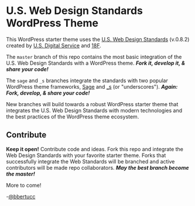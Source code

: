 # U.S. Web Design Standards WordPress Theme

This WordPress starter theme uses the [U.S. Web Design Standards] (v.0.8.2) created by [U.S. Digital Service] and [18F].

The `master` branch of this repo contains the most basic integration of the U.S. Web Design Standards with a WordPress theme. _**Fork it, develop it, & share your code!**_

The `sage` and `_s` branches integrate the standards with two popular WordPress theme frameworks, [Sage] and [_s] (or "underscores"). _**Again: Fork, develop, & share your code!**_

New branches will build towards a robust WordPress starter theme that integrates the U.S. Web Design Standards with modern technologies and the best practices of the WordPress theme ecosystem.

## Contribute
**Keep it open!** Contribute code and ideas. Fork this repo and integrate the Web Design Standards with your favorite starter theme. Forks that successfully integrate the Web Standards will be branched and active contributors will be made repo collaborators. _**May the best branch become the master!**_

More to come!

-[@bbertucc]

[U.S. Digital Service]:https://www.whitehouse.gov/digital/united-states-digital-service
[18F]:https://18f.gsa.gov/
[U.S. Web Design Standards]:https://playbook.cio.gov/designstandards/
[Sage]:https://github.com/roots/sage
[_s]:https://github.com/Automattic/_s
[@bbertucc]:https://github.com/bbertucc